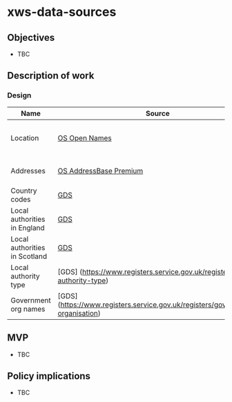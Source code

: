 # xws-data-sources

## Objectives

* TBC

## Description of work

### Design

| Name           | Source                                                                                                                     | Notes    |
| -------------  | ------------                                                                                                               | ------   |
| Location                      | [OS Open Names](https://www.ordnancesurvey.co.uk/business-government/products/open-map-names)               | Remove Scotland and Wales, filter to populatedPlace |
| Addresses                     | [OS AddressBase Premium](https://www.ordnancesurvey.co.uk/business-government/products/addressbase-premium) | Remove Scotland and Wales |
| Country codes                 | [GDS](https://www.gov.uk/government/publications/open-standards-for-government/country-codes)               |           |  
| Local authorities in England  | [GDS](https://www.registers.service.gov.uk/registers/local-authority-eng)                                   |           |
| Local authorities in Scotland | [GDS](https://www.registers.service.gov.uk/registers/local-authority-sct)                                   |           |
| Local authority type          | [GDS] (https://www.registers.service.gov.uk/registers/local-authority-type)                                 |           |
| Government org names          | [GDS] (https://www.registers.service.gov.uk/registers/government-organisation)                              |           |

## MVP

* TBC

## Policy implications

* TBC